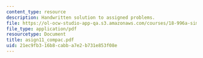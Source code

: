 ```yaml
---
content_type: resource
description: Handwritten solution to assigned problems.
file: https://ol-ocw-studio-app-qa.s3.amazonaws.com/courses/18-996a-simplicity-theory-spring-2004/21ec9fb316b8cabba7e2b731e853f08e_asign11_compac.pdf
file_type: application/pdf
resourcetype: Document
title: asign11_compac.pdf
uid: 21ec9fb3-16b8-cabb-a7e2-b731e853f08e
---
```


